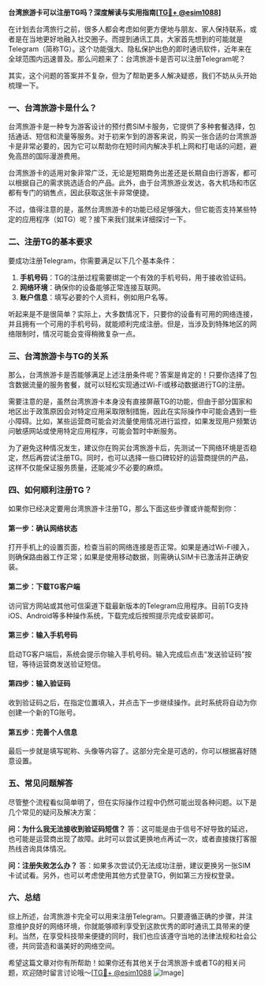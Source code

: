 **台湾旅游卡可以注册TG吗？深度解读与实用指南[[TG💪+ @esim1088](https://t.me/s/esim1088)]**

在计划去台湾旅行之前，很多人都会考虑如何更方便地与朋友、家人保持联系，或者是在当地更好地融入社交圈子。而提到通讯工具，大家首先想到的可能就是Telegram（简称TG）。这个功能强大、隐私保护出色的即时通讯软件，近年来在全球范围内迅速普及。那么问题来了：台湾旅游卡是否可以注册Telegram呢？

其实，这个问题的答案并不复杂，但为了帮助更多人解决疑惑，我们不妨从头开始梳理一下。

### 一、台湾旅游卡是什么？

台湾旅游卡是一种专为游客设计的预付费SIM卡服务，它提供了多种套餐选择，包括通话、短信和流量等服务。对于初来乍到的游客来说，购买一张合适的台湾旅游卡是非常必要的，因为它可以帮助你在短时间内解决手机上网和打电话的问题，避免高昂的国际漫游费用。

台湾旅游卡的适用对象非常广泛，无论是短期商务出差还是长期自由行游客，都可以根据自己的需求挑选适合的产品。此外，由于台湾旅游业发达，各大机场和市区都有专门的销售点，因此获取这张卡非常便捷。

不过，值得注意的是，虽然台湾旅游卡的功能已经足够强大，但它能否支持某些特定的应用程序（如TG）呢？接下来我们就来详细探讨一下。

### 二、注册TG的基本要求

要成功注册Telegram，你需要满足以下几个基本条件：

1. **手机号码**：TG的注册过程需要绑定一个有效的手机号码，用于接收验证码。
2. **网络环境**：确保你的设备能够正常连接互联网。
3. **账户信息**：填写必要的个人资料，例如用户名等。

听起来是不是很简单？实际上，大多数情况下，只要你的设备有可用的网络连接，并且拥有一个可用的手机号码，就能顺利完成注册。但是，当涉及到特殊地区的网络限制时，情况可能会变得稍微复杂一点。

### 三、台湾旅游卡与TG的关系

那么，台湾旅游卡是否能够满足上述注册条件呢？答案是肯定的！只要你选择了包含数据流量的服务套餐，就可以轻松实现通过Wi-Fi或移动数据进行TG的注册。

需要注意的是，虽然台湾旅游卡本身没有直接屏蔽TG的功能，但由于部分国家和地区出于政策原因会对特定应用采取限制措施，因此在实际操作中可能会遇到一些小障碍。比如，某些运营商可能会对流量使用情况进行监控，如果发现用户频繁访问敏感网站或使用特定应用程序，可能会暂时中断服务。

为了避免这种情况发生，建议你在购买台湾旅游卡后，先测试一下网络环境是否稳定，然后再尝试注册TG。同时，也可以选择一些口碑较好的运营商提供的产品，这样不仅能保证服务质量，还能减少不必要的麻烦。

### 四、如何顺利注册TG？

如果你已经决定要用台湾旅游卡注册TG，那么下面这些步骤或许能帮到你：

#### 第一步：确认网络状态
打开手机上的设置页面，检查当前的网络连接是否正常。如果是通过Wi-Fi接入，则确保路由器工作正常；如果是使用移动数据，则需确认SIM卡已激活并正确安装。

#### 第二步：下载TG客户端
访问官方网站或其他可信渠道下载最新版本的Telegram应用程序。目前TG支持iOS、Android等多种操作系统，下载完成后按照提示完成安装即可。

#### 第三步：输入手机号码
启动TG客户端后，系统会提示你输入手机号码。输入完成后点击“发送验证码”按钮，等待运营商发送验证短信。

#### 第四步：输入验证码
收到验证码之后，在指定位置填入，并点击下一步继续操作。此时系统将自动为你创建一个新的TG账号。

#### 第五步：完善个人信息
最后一步就是填写昵称、头像等内容了。这部分完全是可选的，你可以根据喜好随意设置。

### 五、常见问题解答

尽管整个流程看似简单明了，但在实际操作过程中仍然可能出现各种问题。以下是几个常见的疑问及解决方案：

**问：为什么我无法接收到验证码短信？**
答：这可能是由于信号不好导致的延迟，也可能是运营商出现了故障。此时可以尝试更换地点再试一次，或者直接拨打客服热线咨询具体情况。

**问：注册失败怎么办？**
答：如果多次尝试仍无法成功注册，建议更换另一张SIM卡试试看。另外，也可以考虑使用其他方式登录TG，例如第三方授权登录。

### 六、总结

综上所述，台湾旅游卡完全可以用来注册Telegram。只要遵循正确的步骤，并注意维护良好的网络环境，你就能够顺利享受到这款优秀的即时通讯工具带来的便利。当然，在享受科技带来便捷的同时，我们也应该遵守当地的法律法规和社会公德，共同营造和谐美好的网络空间。

希望这篇文章对你有所帮助！如果你还有其他关于台湾旅游卡或者TG的相关问题，欢迎随时留言讨论哦～[[TG💪+ @esim1088](https://t.me/s/esim1088) ![Image](https://i.postimg.cc/4NQfJmqS/Snipaste-2025-05-13-00-14-12.png)]